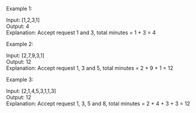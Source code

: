 Example 1:  

Input:  [1,2,3,1]  
Output:  4  
Explanation:  Accept request 1 and 3, total minutes = 1 + 3 = 4  


Example 2:  

Input:  [2,7,9,3,1]  
Output:  12  
Explanation:  Accept request 1, 3 and 5, total minutes = 2 + 9 + 1 = 12  


Example 3:  

Input:  [2,1,4,5,3,1,1,3]  
Output:  12  
Explanation:  Accept request 1, 3, 5 and 8, total minutes = 2 + 4 + 3 + 3 = 12  
